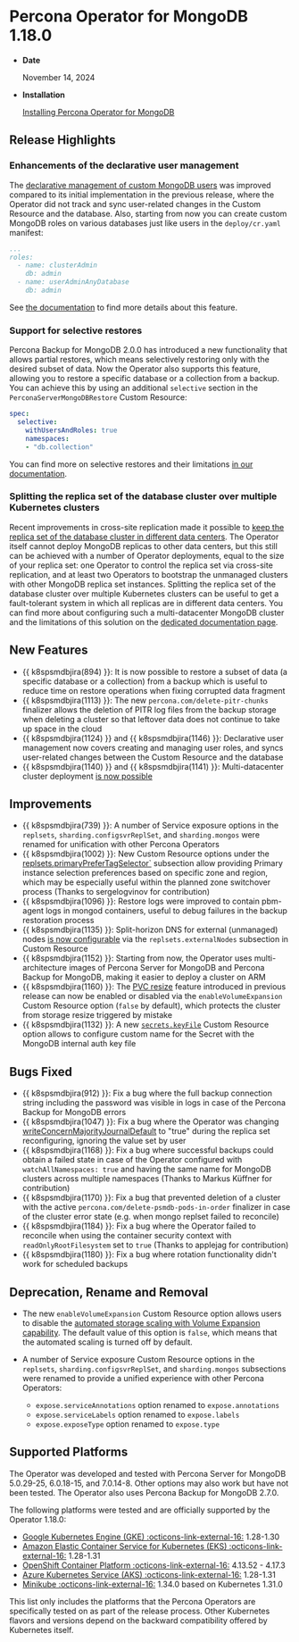 # Percona Operator for MongoDB 1.18.0

* **Date**

    November 14, 2024

* **Installation**

    [Installing Percona Operator for MongoDB](../System-Requirements.md#installation-guidelines)

## Release Highlights

### Enhancements of the declarative user management

The [declarative management of custom MongoDB users](../users.md#unprivileged-users) was improved compared to its initial implementation in the previous release, where the Operator did not track and sync user-related changes in the Custom Resource and the database. Also, starting from now you can create custom MongoDB roles on various databases just like users in the `deploy/cr.yaml` manifest:

```yaml
...
roles:
  - name: clusterAdmin
    db: admin
  - name: userAdminAnyDatabase
    db: admin
```

See [the documentation](../users.md#custom-mongodb-roles) to find more details about this feature.

### Support for selective restores 

Percona Backup for MongoDB 2.0.0 has introduced a new functionality that allows partial restores, which means selectively restoring only with the desired subset of data. Now the Operator also supports this feature, allowing you to restore a specific database or a collection from a backup. You can achieve this by using an additional `selective` section in the `PerconaServerMongoDBRestore` Custom Resource:

```yaml
spec:
  selective:
    withUsersAndRoles: true
    namespaces:
    - "db.collection"
```

You can find more on selective restores and their limitations [in our documentation](../backups-restore.md#selective-restore).

### Splitting the replica set of the database cluster over multiple Kubernetes clusters

Recent improvements in cross-site replication made it possible to [keep the replica set of the database cluster in different data centers](../replication-multi-dc.md). The Operator itself cannot deploy MongoDB replicas to other data centers, but this still can be achieved with a number of Operator deployments, equal to the size of your replica set: one Operator to control the replica set via cross-site replication, and at least two Operators to bootstrap the unmanaged clusters with other MongoDB replica set instances. Splitting the replica set of the database cluster over multiple Kubernetes clusters can be useful to get a fault-tolerant system in which all replicas are in different data centers.
You can find more about configuring such a multi-datacenter MongoDB cluster and the limitations of this solution on the [dedicated documentation page](../replication-multi-dc.md).

## New Features

* {{ k8spsmdbjira(894) }}:  It is now possible to restore a subset of data (a specific database or a collection) from a backup which is useful to reduce time on restore operations when fixing corrupted data fragment
* {{ k8spsmdbjira(1113) }}: The new `percona.com/delete-pitr-chunks` finalizer allows the deletion of PITR log files from the backup storage when deleting a cluster so that leftover data does not continue to take up space in the cloud
* {{ k8spsmdbjira(1124) }} and {{ k8spsmdbjira(1146) }}: Declarative user management now covers creating and managing user roles, and syncs user-related changes between the Custom Resource and the database
* {{ k8spsmdbjira(1140) }} and {{ k8spsmdbjira(1141) }}: Multi-datacenter cluster deployment [is now possible](../replication-multi-dc.md)

## Improvements

* {{ k8spsmdbjira(739) }}: A number of Service exposure options in the `replsets`, `sharding.configsvrReplSet`, and `sharding.mongos`  were renamed for unification with other Percona Operators
* {{ k8spsmdbjira(1002) }}: New Custom Resource options under the [replsets.primaryPreferTagSelector`](../operator.md#replsetsprimaryprefertagselectorregion) subsection allow providing Primary instance selection preferences based on specific zone and region, which may be especially useful within the planned zone switchover process (Thanks to sergelogvinov for contribution)
* {{ k8spsmdbjira(1096) }}: Restore logs were improved to contain pbm-agent logs in mongod containers, useful to debug failures in the backup restoration process
* {{ k8spsmdbjira(1135) }}: Split-horizon DNS for external (unmanaged) nodes [is now configurable](../expose.md#exposing-replica-set-with-split-horizon-dns) via the `replsets.externalNodes` subsection in Custom Resource
* {{ k8spsmdbjira(1152) }}: Starting from now, the Operator uses multi-architecture images of Percona Server for MongoDB and Percona Backup for MongoDB, making it easier to deploy a cluster on ARM
* {{ k8spsmdbjira(1160) }}: The [PVC resize](../scaling.md#scale-storage) feature introduced in previous release can now be enabled or disabled via the `enableVolumeExpansion` Custom Resource option (`false` by default), which protects the cluster from storage resize triggered by mistake 
* {{ k8spsmdbjira(1132) }}: A new [`secrets.keyFile`](../operator.md#secretskeyfile) Custom Resource option allows to configure custom name for the Secret with the MongoDB internal auth key file 

## Bugs Fixed

* {{ k8spsmdbjira(912) }}: Fix a bug where the full backup connection string including the password was visible in logs in case of the Percona Backup for MongoDB errors
* {{ k8spsmdbjira(1047) }}: Fix a bug where the Operator was changing [writeConcernMajorityJournalDefault](https://www.mongodb.com/docs/manual/reference/replica-configuration/#mongodb-rsconf-rsconf.writeConcernMajorityJournalDefault) to "true" during the replica set reconfiguring, ignoring the value set by user
* {{ k8spsmdbjira(1168) }}: Fix a bug where successful backups could obtain a failed state in case of the Operator configured with `watchAllNamespaces: true` and having the same name for MongoDB clusters across multiple namespaces (Thanks to Markus Küffner for contribution)
* {{ k8spsmdbjira(1170) }}: Fix a bug that prevented deletion of a cluster with the active `percona.com/delete-psmdb-pods-in-order` finalizer in case of the cluster error state (e.g. when mongo replset failed to reconcile)
* {{ k8spsmdbjira(1184) }}: Fix a bug where the Operator failed to reconcile when using the container security context with `readOnlyRootFilesystem` set to `true` (Thanks to applejag for contribution)
* {{ k8spsmdbjira(1180) }}: Fix a bug where rotation functionality didn't work for scheduled backups

## Deprecation, Rename and Removal

* The new `enableVolumeExpansion` Custom Resource option allows users to disable the [automated storage scaling with Volume Expansion capability](../scaling.md#automated-scaling-with-volume-expansion-capability). The default value of this option is `false`, which means that the automated scaling is turned off by default.

* A number of Service exposure Custom Resource options in the `replsets`, `sharding.configsvrReplSet`, and `sharding.mongos` subsections were renamed to provide a unified experience with other Percona Operators:

    * `expose.serviceAnnotations` option renamed to `expose.annotations`
    * `expose.serviceLabels` option renamed to `expose.labels`
    * `expose.exposeType` option renamed to `expose.type`

## Supported Platforms

The Operator was developed and tested with Percona Server for MongoDB 5.0.29-25,
6.0.18-15, and 7.0.14-8. Other options may also work but have not been tested. The
Operator also uses Percona Backup for MongoDB 2.7.0.

The following platforms were tested and are officially supported by the Operator
1.18.0:

* [Google Kubernetes Engine (GKE) :octicons-link-external-16:](https://cloud.google.com/kubernetes-engine) 1.28-1.30
* [Amazon Elastic Container Service for Kubernetes (EKS) :octicons-link-external-16:](https://aws.amazon.com) 1.28-1.31
* [OpenShift Container Platform :octicons-link-external-16:](https://www.redhat.com/en/technologies/cloud-computing/openshift) 4.13.52 - 4.17.3
* [Azure Kubernetes Service (AKS) :octicons-link-external-16:](https://azure.microsoft.com/en-us/services/kubernetes-service/) 1.28-1.31
* [Minikube :octicons-link-external-16:](https://github.com/kubernetes/minikube) 1.34.0 based on Kubernetes 1.31.0

This list only includes the platforms that the Percona Operators are specifically tested on as part of the release process. Other Kubernetes flavors and versions depend on the backward compatibility offered by Kubernetes itself.
